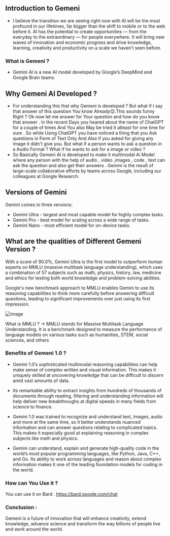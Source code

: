 ## Introduction to Gemeni 
- I believe the transition we are seeing right now with AI will be the most profound in our lifetimes, far bigger than the shift to mobile or to the web before it. AI has the potential to create opportunities — from the everyday to the extraordinary — for people everywhere. It will bring new waves of innovation and economic progress and drive knowledge, learning, creativity and productivity on a scale we haven’t seen before.

### What is Gemeni ?
- Gemini AI is a new AI model developed by Google’s DeepMind and Google Brain teams.

## Why Gemeni AI Developed ?
- For understanding this that why Gemeni is developed ? But what if I say that answer of this question You know Already😊.This sounds funny Right ? Ok now let me answer for Your question and how do you know that answer . In the recent Days you heared about the name of ChatGPT for a couple of times And You also May be tried it atleast for one time for sure . So while Using ChatGPT you have noticed a thing that you Ask questions in Form of Text Only And Also if you asked for giving any image it didn't give you. But what if a person wants to ask a question in a Audio Format ?  What if he wants to ask for a image or video ?
- So Basically Gemeni AI is developed to make it multimodal Ai Model where any person with the  help of audio , video ,images , code , text can ask the question and also get their answers  . Gemini is the result of large-scale collaborative efforts by teams across Google, including our colleagues at Google Research.

## Versions of Gemini 
Gemini comes in three versions:
- Gemini Ultra - largest and most capable model for highly complex tasks.
- Gemini Pro -  best model for scaling across a wide range of tasks.
- Gemini Nano - most efficient model for on-device tasks.

## What are the qualities of Different Gemeni Version ?
With a score of 90.0%, Gemini Ultra is the first model to outperform human experts on MMLU (massive multitask language understanding), which uses a combination of 57 subjects such as math, physics, history, law, medicine and ethics for testing both world knowledge and problem-solving abilities.

Google's new benchmark approach to MMLU enables Gemini to use its reasoning capabilities to think more carefully before answering difficult questions, leading to significant improvements over just using its first impression.


![image](https://github.com/divyansh2375/Technical_Writing/assets/130889408/80818f18-be10-48b9-9e89-a4dd2e5a5a8c)




What is MMLU ? -> MMLU stands for Massive Multitask Language Understanding. It is a benchmark designed to measure the performance of language models on various tasks such as humanities, STEM, social sciences, and others



### Benefits of Gemeni 1.0 ?
- Gemini 1.0’s sophisticated multimodal reasoning capabilities can help make sense of complex written and visual information. This makes it uniquely skilled at uncovering knowledge that can be difficult to discern amid vast amounts of data.

- Its remarkable ability to extract insights from hundreds of thousands of documents through reading, filtering and understanding information will help deliver new breakthroughs at digital speeds in many fields from science to finance.

- Gemini 1.0 was trained to recognize and understand text, images, audio and more at the same time, so it better understands nuanced information and can answer questions relating to complicated topics. This makes it especially good at explaining reasoning in complex subjects like math and physics.

- Gemini can understand, explain and generate high-quality code in the world’s most popular programming languages, like Python, Java, C++, and Go. Its ability to work across languages and reason about complex information makes it one of the leading foundation models for coding in the world.


 ### How can You Use it ?
You can use it on Bard . 
https://bard.google.com/chat


 ### Conclusion :  
 Gemeni is a future of innovation that will enhance creativity, extend knowledge, advance science and transform the way billions of people live and work around the world.
